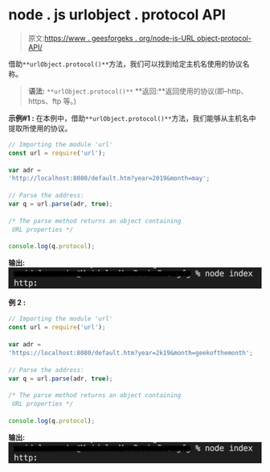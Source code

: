 # node . js urlobject . protocol API

> 原文:[https://www . geesforgeks . org/node-js-URL object-protocol-API/](https://www.geeksforgeeks.org/node-js-urlobject-protocol-api/)

借助`**urlObject.protocol()**`方法，我们可以找到给定主机名使用的协议名称。

> **语法:** `**urlObject.protocol()**`
> **返回:**返回使用的协议(即–http、https、ftp 等。)

**示例#1 :** 在本例中，借助`**urlObject.protocol()**`方法，我们能够从主机名中提取所使用的协议。

```js
// Importing the module 'url' 
const url = require('url');

var adr = 
'http://localhost:8080/default.htm?year=2019&month=may';

// Parse the address:
var q = url.parse(adr, true);

/* The parse method returns an object containing
 URL properties */

console.log(q.protocol);
```

**输出:**
![](img/fe8d3e2b179709f922b56c147f3c5e5a.png)

**例 2 :**

```js
// Importing the module 'url' 
const url = require('url');

var adr = 
'https://localhost:8080/default.htm?year=2k19&month=geekofthemonth';

// Parse the address:
var q = url.parse(adr, true);

/* The parse method returns an object containing
 URL properties */

console.log(q.protocol);
```

**输出:**
![](img/fe8d3e2b179709f922b56c147f3c5e5a.png)